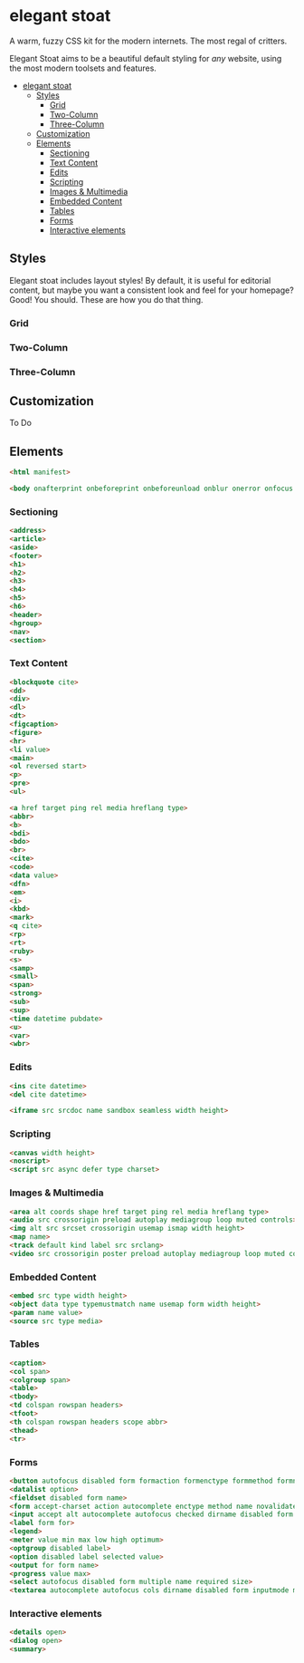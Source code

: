# elegant stoat

A warm, fuzzy CSS kit for the modern internets. The most regal of critters.

Elegant Stoat aims to be a beautiful default styling for _any_ website, using the most modern toolsets and features.

- [elegant stoat](#elegant-stoat)
  - [Styles](#styles)
    - [Grid](#grid)
    - [Two-Column](#two-column)
    - [Three-Column](#three-column)
  - [Customization](#customization)
  - [Elements](#elements)
    - [Sectioning](#sectioning)
    - [Text Content](#text-content)
    - [Edits](#edits)
    - [Scripting](#scripting)
    - [Images & Multimedia](#images-multimedia)
    - [Embedded Content](#embedded-content)
    - [Tables](#tables)
    - [Forms](#forms)
    - [Interactive elements](#interactive-elements)

## Styles

Elegant stoat includes layout styles! By default, it is useful for editorial content, but maybe you want a consistent look and feel for your homepage? Good! You should. These are how you do that thing.

### Grid

### Two-Column

### Three-Column

## Customization

To Do

## Elements

```html
<html manifest>

<body onafterprint onbeforeprint onbeforeunload onblur onerror onfocus onhashchange onload onmessage onoffline ononline onpagehide onpageshow onpopstate onresize onscroll onstorage onunload>
```

### Sectioning
```html
<address>
<article>
<aside>
<footer>
<h1>
<h2>
<h3>
<h4>
<h5>
<h6>
<header>
<hgroup>
<nav>
<section>
```

### Text Content
```html
<blockquote cite>
<dd>
<div>
<dl>
<dt>
<figcaption>
<figure>
<hr>
<li value>
<main>
<ol reversed start>
<p>
<pre>
<ul>
```

```html
<a href target ping rel media hreflang type>
<abbr>
<b>
<bdi>
<bdo>
<br>
<cite>
<code>
<data value>
<dfn>
<em>
<i>
<kbd>
<mark>
<q cite>
<rp>
<rt>
<ruby>
<s>
<samp>
<small>
<span>
<strong>
<sub>
<sup>
<time datetime pubdate>
<u>
<var>
<wbr>
```

### Edits
```html
<ins cite datetime>
<del cite datetime>

<iframe src srcdoc name sandbox seamless width height>
```

### Scripting
```html
<canvas width height>
<noscript>
<script src async defer type charset>
```

### Images & Multimedia
```html
<area alt coords shape href target ping rel media hreflang type>
<audio src crossorigin preload autoplay mediagroup loop muted controls>
<img alt src srcset crossorigin usemap ismap width height>
<map name>
<track default kind label src srclang>
<video src crossorigin poster preload autoplay mediagroup loop muted controls width height>
```

### Embedded Content
```html
<embed src type width height>
<object data type typemustmatch name usemap form width height>
<param name value>
<source src type media>
```

### Tables
```html
<caption>
<col span>
<colgroup span>
<table>
<tbody>
<td colspan rowspan headers>
<tfoot>
<th colspan rowspan headers scope abbr>
<thead>
<tr>
```

### Forms
```html
<button autofocus disabled form formaction formenctype formmethod formnovalidate formtarget name type value>
<datalist option>
<fieldset disabled form name>
<form accept-charset action autocomplete enctype method name novalidate target>
<input accept alt autocomplete autofocus checked dirname disabled form formaction formenctype formmethod formnovalidate formtarget height inputmode list max maxlength min multiple name pattern placeholder readonly required size src step type value width>
<label form for>
<legend>
<meter value min max low high optimum>
<optgroup disabled label>
<option disabled label selected value>
<output for form name>
<progress value max>
<select autofocus disabled form multiple name required size>
<textarea autocomplete autofocus cols dirname disabled form inputmode maxlength name placeholder readonly required rows wrap>
```

### Interactive elements
```html
<details open>
<dialog open>
<summary>
```
